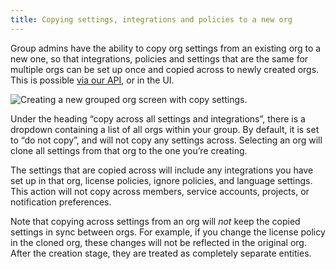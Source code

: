 ```yaml
---
title: Copying settings, integrations and policies to a new org
---
```


Group admins have the ability to copy org settings from an existing org to a new one, so that integrations, policies and settings that are the same for multiple orgs can be set up once and copied across to newly created orgs. This is possible [via our API](https://snyk.docs.apiary.io/#reference/groups/organisations-in-groups/create-a-new-organisation-in-the-group), or in the UI.

![Creating a new grouped org screen with copy settings.](https://res.cloudinary.com/snyk/image/upload/c_scale,w_834/v1539259823/docs/groups/new-org-copy-settings.png)

Under the heading “copy across all settings and integrations”, there is a dropdown containing a list of all orgs within your group. By default, it is set to “do not copy”, and will not copy any settings across. Selecting an org will clone all settings from that org to the one you’re creating.

The settings that are copied across will include any integrations you have set up in that org, license policies, ignore policies, and language settings. This action will not copy across members, service accounts, projects, or notification preferences.

Note that copying across settings from an org will _not_ keep the copied settings in sync between orgs. For example, if you change the license policy in the cloned org, these changes will not be reflected in the original org. After the creation stage, they are treated as completely separate entities.
